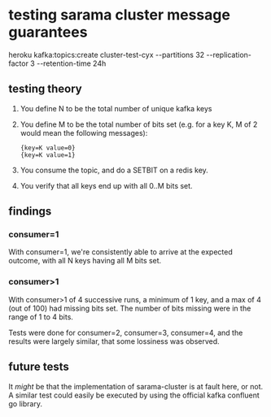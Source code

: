 # testing sarama cluster message guarantees

heroku kafka:topics:create cluster-test-cyx --partitions 32 --replication-factor 3 --retention-time 24h

## testing theory

1. You define N to be the total number of unique kafka keys
2. You define M to be the total number of bits set (e.g. for a key K, M of 2 would mean
   the following messages):

   ```
   {key=K value=0}
   {key=K value=1}
   ```

3. You consume the topic, and do a SETBIT on a redis key.
4. You verify that all keys end up with all 0..M bits set.

## findings

### consumer=1

With consumer=1, we're consistently able to arrive at the expected outcome, with all N keys
having all M bits set.

### consumer>1

With consumer>1 of 4 successive runs, a minimum of 1 key, and a max of 4 (out
of 100) had missing bits set. The number of bits missing were in the range of
1 to 4 bits.

Tests were done for consumer=2, consumer=3, consumer=4, and the results were
largely similar, that some lossiness was observed.

## future tests

It _might_ be that the implementation of sarama-cluster is at fault here, or not.
A similar test could easily be executed by using the official kafka confluent go library.
